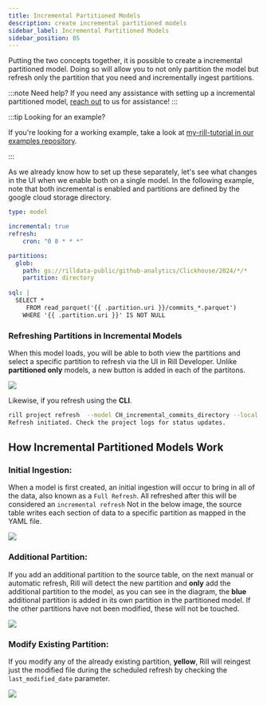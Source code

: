 ```yaml
---
title: Incremental Partitioned Models
description: create incremental partitioned models
sidebar_label: Incremental Partitioned Models
sidebar_position: 05
---
```



Putting the two concepts together, it is possible to create a incremental partitioned model. Doing so will allow you to not only partition the model but refresh only the partition that you need and incrementally ingest partitions.

:::note Need help?
If you need any assistance with setting up a incremental partitioned model, [reach out](contact.md) to us for assistance! 
:::

:::tip Looking for an example?

If you're looking for a working example, take a look at [my-rill-tutorial in our examples repository](https://github.com/rilldata/rill-examples).

:::


As we already know how to set up these separately, let's see what changes in the UI when we enable both on a single model. In the following example, note that both incremental is enabled and partitions are defined by the google cloud storage directory.

```yaml
type: model

incremental: true
refresh:
    cron: "0 8 * * *"

partitions:
  glob:
    path: gs://rilldata-public/github-analytics/Clickhouse/2024/*/*
    partition: directory
  
sql: |
  SELECT * 
     FROM read_parquet('{{ .partition.uri }}/commits_*.parquet') 
    WHERE '{{ .partition.uri }}' IS NOT NULL
```

### Refreshing Partitions in Incremental Models

When this model loads, you will be able to both view the partitions and select a specific partition to refresh via the UI in Rill Developer. Unlike **partitioned only** models, a new button is added in each of the partitons. 



<img src = '/img/build/advanced-models/incremental-partitions-developer.png' class='rounded-gif' />
<br />


Likewise, if you refresh using the **CLI**.

```bash
rill project refresh  --model CH_incremental_commits_directory --local --partition ba9f71625de8e042cabf3333576d502c
Refresh initiated. Check the project logs for status updates.
```





## How Incremental Partitioned Models Work

### Initial Ingestion:
When a model is first created, an initial ingestion will occur to bring in all of the data, also known as a `Full Refresh`. All refreshed after this will be considered an `incremental refresh` Not in the below image, the source table writes each section of data to a specific partition as mapped in the YAML file. 



<img src = '/img/build/advanced-models/initial-ingestion.png' class='rounded-gif' />
<br />




### Additional Partition:
If you add an additional partition to the source table, on the next manual or automatic refresh, Rill will detect the new partition and **only** add the additional partition to the model, as you can see in the diagram, the **blue** additional partition is added in its own partition in the partitioned model. If the other partitions have not been modified, these will not be touched.

<img src = '/img/build/advanced-models/additional-partition.png' class='rounded-gif' />
<br />

### Modify Existing Partition:
If you modify any of the already existing partition, **yellow**, Rill will reingest just the modified file during the scheduled refresh by checking the `last_modified_date` parameter.


<img src = '/img/build/advanced-models/modified-partition.png' class='rounded-gif' />
<br />